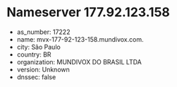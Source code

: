 # Nameserver 177.92.123.158

* as_number: 17222
* name: mvx-177-92-123-158.mundivox.com.
* city: São Paulo
* country: BR
* organization: MUNDIVOX DO BRASIL LTDA
* version: Unknown
* dnssec: false

